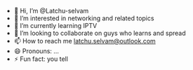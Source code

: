- 👋 Hi, I’m @Latchu-selvam
- 👀 I’m interested in networking and related topics
- 🌱 I’m currently learning IPTV
- 💞️ I’m looking to collaborate on guys who learns and spread
- 📫 How to reach me latchu.selvam@outlook.com
- 😄 Pronouns: ...
- ⚡ Fun fact: you tell

<!---
Latchu-selvam/Latchu-selvam is a ✨ special ✨ repository because its `README.md` (this file) appears on your GitHub profile.
You can click the Preview link to take a look at your changes.
--->
